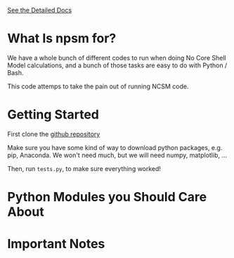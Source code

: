 [See the Detailed Docs](https://callum-mccracken.github.io/npsm/build/html)

# What Is npsm for?

We have a whole bunch of different codes to run when doing No Core Shell Model
calculations, and a bunch of those tasks are easy to do with Python / Bash.

This code attemps to take the pain out of running NCSM code.

# Getting Started

First clone the [github repository](https://github.com/callum-mccracken/npsm.git)

Make sure you have some kind of way to download python packages, e.g. pip, Anaconda.
We won't need much, but we will need numpy, matplotlib, ...

Then, run `tests.py`, to make sure everything worked!

# Python Modules you Should Care About

# Important Notes
